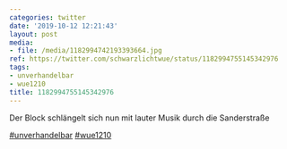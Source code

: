 ```yaml
---
categories: twitter
date: '2019-10-12 12:21:43'
layout: post
media:
- file: /media/1182994742193393664.jpg
ref: https://twitter.com/schwarzlichtwue/status/1182994755145342976
tags:
- unverhandelbar
- wue1210
title: 1182994755145342976
---
```

Der Block schlängelt sich nun mit lauter Musik durch die Sanderstraße

[#unverhandelbar](/t/unverhandelbar) [#wue1210](/t/wue1210) 